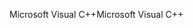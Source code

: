 <span data-ttu-id="2188e-101">Microsoft Visual C++</span><span class="sxs-lookup"><span data-stu-id="2188e-101">Microsoft Visual C++</span></span>